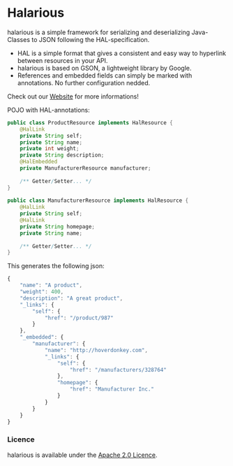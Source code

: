 Halarious
=========
halarious is a simple framework for serializing and deserializing Java-Classes to JSON following the HAL-specification. 
- HAL is a simple format that gives a consistent and easy way to hyperlink between resources in your API.
- halarious is based on GSON, a lightweight library by Google.
- References and embedded fields can simply be marked with annotations. No further configuration nedded.

Check out our [Website](http://www.halarious.ch) for more informations!

POJO with HAL-annotations:
```java
public class ProductResource implements HalResource {
    @HalLink
    private String self;
    private String name;
    private int weight;
    private String description;
    @HalEmbedded
    private ManufacturerResource manufacturer;
 
    /** Getter/Setter... */
}
 
public class ManufacturerResource implements HalResource {
    @HalLink
    private String self;
    @HalLink
    private String homepage;
    private String name;
 
    /** Getter/Setter... */
}
```

This generates the following json:
```javascript
{
    "name": "A product",
    "weight": 400,
    "description": "A great product",
    "_links": {
        "self": {
            "href": "/product/987"
        }
    },
    "_embedded": {
        "manufacturer": {
            "name": "http://hoverdonkey.com",
            "_links": {
                "self": {
                    "href": "/manufacturers/328764"
                },
                "homepage": {
                    "href": "Manufacturer Inc."
                }
            }
        }
    }
}
```

### Licence

halarious is available under the [Apache 2.0 Licence](http://www.apache.org/licenses/LICENSE-2.0).
